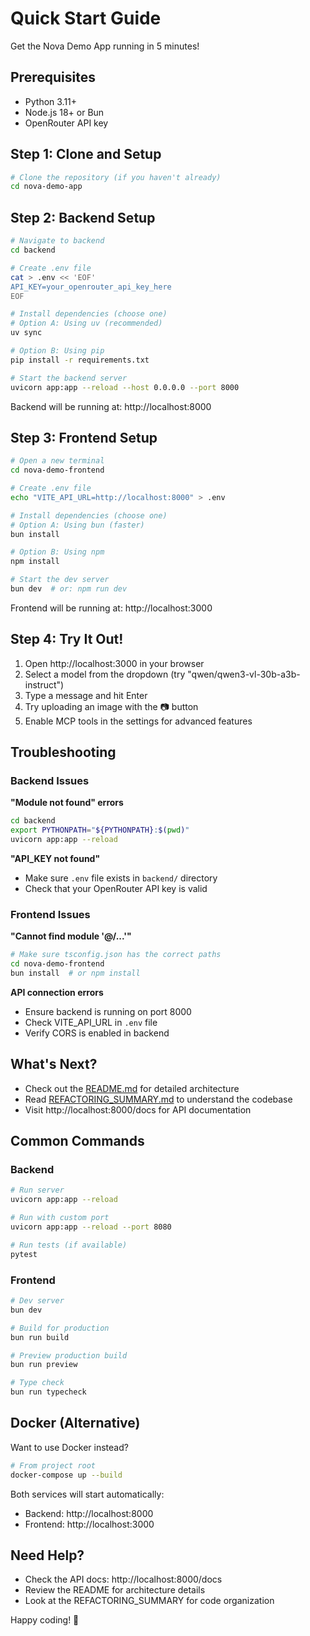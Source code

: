 # Quick Start Guide

Get the Nova Demo App running in 5 minutes!

## Prerequisites

- Python 3.11+
- Node.js 18+ or Bun
- OpenRouter API key

## Step 1: Clone and Setup

```bash
# Clone the repository (if you haven't already)
cd nova-demo-app
```

## Step 2: Backend Setup

```bash
# Navigate to backend
cd backend

# Create .env file
cat > .env << 'EOF'
API_KEY=your_openrouter_api_key_here
EOF

# Install dependencies (choose one)
# Option A: Using uv (recommended)
uv sync

# Option B: Using pip
pip install -r requirements.txt

# Start the backend server
uvicorn app:app --reload --host 0.0.0.0 --port 8000
```

Backend will be running at: http://localhost:8000

## Step 3: Frontend Setup

```bash
# Open a new terminal
cd nova-demo-frontend

# Create .env file
echo "VITE_API_URL=http://localhost:8000" > .env

# Install dependencies (choose one)
# Option A: Using bun (faster)
bun install

# Option B: Using npm
npm install

# Start the dev server
bun dev  # or: npm run dev
```

Frontend will be running at: http://localhost:3000

## Step 4: Try It Out!

1. Open http://localhost:3000 in your browser
2. Select a model from the dropdown (try "qwen/qwen3-vl-30b-a3b-instruct")
3. Type a message and hit Enter
4. Try uploading an image with the 📷 button
5. Enable MCP tools in the settings for advanced features

## Troubleshooting

### Backend Issues

**"Module not found" errors**
```bash
cd backend
export PYTHONPATH="${PYTHONPATH}:$(pwd)"
uvicorn app:app --reload
```

**"API_KEY not found"**
- Make sure `.env` file exists in `backend/` directory
- Check that your OpenRouter API key is valid

### Frontend Issues

**"Cannot find module '@/...'"**
```bash
# Make sure tsconfig.json has the correct paths
cd nova-demo-frontend
bun install  # or npm install
```

**API connection errors**
- Ensure backend is running on port 8000
- Check VITE_API_URL in `.env` file
- Verify CORS is enabled in backend

## What's Next?

- Check out the [README.md](./README.md) for detailed architecture
- Read [REFACTORING_SUMMARY.md](./REFACTORING_SUMMARY.md) to understand the codebase
- Visit http://localhost:8000/docs for API documentation

## Common Commands

### Backend
```bash
# Run server
uvicorn app:app --reload

# Run with custom port
uvicorn app:app --reload --port 8080

# Run tests (if available)
pytest
```

### Frontend
```bash
# Dev server
bun dev

# Build for production
bun run build

# Preview production build
bun run preview

# Type check
bun run typecheck
```

## Docker (Alternative)

Want to use Docker instead?

```bash
# From project root
docker-compose up --build
```

Both services will start automatically:
- Backend: http://localhost:8000
- Frontend: http://localhost:3000

## Need Help?

- Check the API docs: http://localhost:8000/docs
- Review the README for architecture details
- Look at the REFACTORING_SUMMARY for code organization

Happy coding! 🚀
